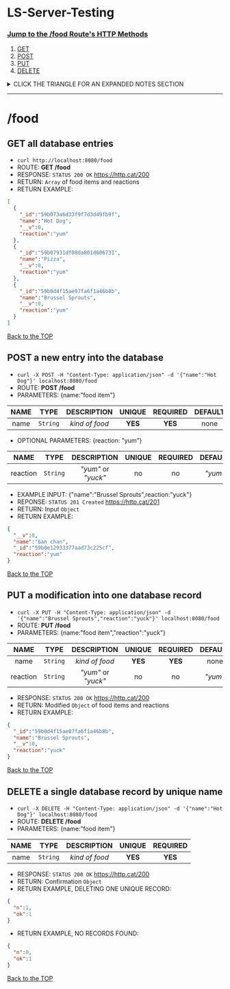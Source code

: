# LS-Server-Testing

### [Jump to the /food Route's HTTP Methods](#food)
1. [GET](#get-all-database-entries)
2. [POST](#post-a-new-entry-into-the-database)
3. [PUT](#put-a-modification-into-one-database-record)
4. [DELETE](#delete-a-single-database-record-by-unique-name)

<details><summary>CLICK THE TRIANGLE FOR AN EXPANDED NOTES SECTION</summary><p>

# AWESOME DOCUMENTATION AND TESTING FOR AN AMAZING C.R.U.D. API & SERVER
## REST API v1 OVERVIEW
> a simple RESTful API for a database with collections of your choosing.

## NOTES:

| ACRONYM | EXPANSION |
|:--- |:---:|
| **C.R.U.D.** | Create Read Update Destroy |
| **RE.S.T.** | REpresentational State Transfer |
| **A.P.I.** | Application Programming Interface |

1. Starting with the basic Food database example which Ben demonstrated in his [lecture](https://youtu.be/otSW2ZpBa2U).
2. Added a "reaction" field...

### TESTING
> at least one test written for each route. DONE √

> Write your tests BEFORE you write the actual routes. OKAY √

1. Babel & ESLinter AirBnB is ACTIVE
2. NOTE: mongoose
  - Some adjustments per deprecation warnings.
  - set up for `npm run watch` and NYAN CAT!
  - not sure if this will cause problems for future test scenarios where db needs to be persistent?
  - per: https://groups.google.com/forum/?fromgroups=#!topic/mongoose-orm/PXTjqqpaDFk
  ```js
  mongoose.models = {};
  mongoose.modelSchemas = {};
  ```

  - also configured for mongoose vs. Promises per http://mongoosejs.com/docs/promises.html
  ```js
  mongoose.Promise = global.Promise;
  ```

  - and `{ useMongoClient: true }` per: See http://mongoosejs.com/docs/connections.html#use-mongo-client
  ```js
  mongoose.connect('mongodb://localhost/food', { useMongoClient: true }, (err) => {...});
  ```
  &
  ```js
  mongoose.connect('mongodb://localhost/test', { useMongoClient: true }, (err) => {...});
  ```

3. mocha, chai ~sinon~
  - http://chaijs.com/plugins/chai-http/
4. TBD: configure with jest?

> need to have tests for your routes and for your models. - DONE √

### SCHEMA
> models should have some methods/statics that are tested. - DONE √

http://mongoosejs.com/docs/guide.html#methods
http://sinonjs.org/releases/v3.2.1/stubs/

### ROUTES
> routes that use the following HTTP verbs: GET, PUT, POST, and DELETE. - DONE √

HTTP METHODS: https://www.w3.org/Protocols/rfc2616/rfc2616-sec9.html

### TODO:
1. Input exception handling
2. GET single DB entry by name
3. params and query routes
4. PUT modification in all records?

[Back to the TOP](#ls-server-testing)

</p></details>

***
# /food

## GET all database entries
- `curl http://localhost:8080/food`
- ROUTE: **GET /food**
- RESPONSE: `STATUS 200 OK` https://http.cat/200
- RETURN: `Array` of food items and reactions
- RETURN EXAMPLE:
```json
[
  {
    "_id":"59b073a6d33f9f7d3d49fb9f",
    "name":"Hot Dog",
    "__v":0,
    "reaction":"yum"
  },
  {
    "_id":"59b07931df08da801d606731",
    "name":"Pizza",
    "__v":0,
    "reaction":"yum"
  },
  {
    "_id":"59b0d4f15ae07fa6f1a46b8b",
    "name":"Brussel Sprouts",
    "__v":0,
    "reaction":"yum"
  }
]
```

[Back to the TOP](#ls-server-testing)

## POST a new entry into the database
- `curl -X POST -H "Content-Type: application/json" -d '{"name":"Hot Dog"}' localhost:8080/food`
- ROUTE: **POST /food**
- PARAMETERS: {name:"food item"}

| NAME | TYPE | DESCRIPTION | UNIQUE | REQUIRED | DEFAULT |
|:---:|:---:|:---:|:---:|:---:|:---:|
| name | `String` | *kind of food* | **YES** | **YES** | none |

- OPTIONAL PARAMETERS: {reaction: "yum"}

| NAME | TYPE | DESCRIPTION | UNIQUE | REQUIRED | DEFAULT |
|:---:|:---:|:---:|:---:|:---:|:---:|
| reaction | `String` | *"yum"* or *"yuck"* | no | no | *"yum"* |

- EXAMPLE INPUT: {"name":"Brussel Sprouts",reaction:"yuck"}
- REPONSE: `STATUS 201 Created` https://http.cat/201
- RETURN: Input `Object`
- RETURN EXAMPLE:
```json
{
  "__v":0,
  "name":"ban chan",
  "_id":"59b0e12933377aad73c225cf",
  "reaction":"yum"
}
```

[Back to the TOP](#ls-server-testing)

## PUT a modification into one database record
- `curl -X PUT -H "Content-Type: application/json" -d '{"name":"Brussel Sprouts","reaction":"yuck"}' localhost:8080/food`
- ROUTE: **PUT /food**
- PARAMETERS: {name:"food item","reaction":"yuck"}

| NAME | TYPE | DESCRIPTION | UNIQUE | REQUIRED | DEFAULT |
|:---:|:---:|:---:|:---:|:---:|:---:|
| name | `String` | *kind of food* | **YES** | **YES** | none |
| reaction | `String` | *"yum"* or *"yuck"* | no | no | *"yum"* |

- RESPONSE: `STATUS 200 OK` https://http.cat/200
- RETURN: Modified `Object` of food items and reactions
- RETURN EXAMPLE:
```json
{
  "_id":"59b0d4f15ae07fa6f1a46b8b",
  "name":"Brussel Sprouts",
  "__v":0,
  "reaction":"yuck"
}
```

[Back to the TOP](#ls-server-testing)

## DELETE a single database record by unique name
- `curl -X DELETE -H "Content-Type: application/json" -d '{"name":"Hot Dog"}' localhost:8080/food`
- ROUTE: **DELETE /food**
- PARAMETERS: {name:"food item"}

| NAME | TYPE | DESCRIPTION | UNIQUE | REQUIRED |
|:---:|:---:|:---:|:---:|:---:|
| name | `String` | *kind of food* | **YES** | **YES** |

- RESPONSE: `STATUS 200 OK` https://http.cat/200
- RETURN: Confirmation `Object`
- RETURN EXAMPLE, DELETING ONE UNIQUE RECORD:
```json
{
  "n":1,
  "ok":1
}
```

- RETURN EXAMPLE, NO RECORDS FOUND:
```json
{
  "n":0,
  "ok":1
}
```

[Back to the TOP](#ls-server-testing)
